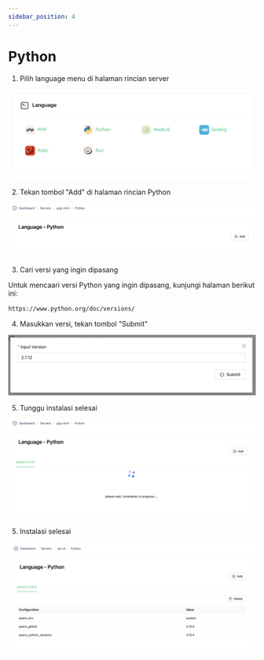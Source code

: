 ```yaml
---
sidebar_position: 4
---
```


# Python

1. Pilih language menu di halaman rincian server

![Lang Menu](./../../../../assets/programming-lang-menu.png)

2. Tekan tombol "Add" di halaman rincian Python

![Lang Detail](./../../../../assets/python-detail.png)

3. Cari versi yang ingin dipasang

Untuk mencaari versi Python yang ingin dipasang, kunjungi halaman berikut ini:

```sh
https://www.python.org/doc/versions/
```

4. Masukkan versi, tekan tombol "Submit"

![Lang Version](./../../../../assets/python-version.png)

5. Tunggu instalasi selesai

![Lang Installation](./../../../../assets/python-install-progress.png)

5. Instalasi selesai

![Lang Installed](./../../../../assets/python-installed.png)